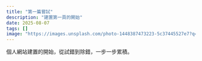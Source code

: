```yaml
---
title: "第一篇嘗試"
description: "建置第一頁的開始"
date: 2025-08-07
tags: []
image: "https://images.unsplash.com/photo-1448387473223-5c37445527e7?q=80&w=1800&auto=format&fit=crop&ixlib=rb-4.1.0&ixid=M3wxMjA3fDB8MHxwaG90by1wYWdlfHx8fGVufDB8fHx8fA%3D%3D"
---
```


個人網站建置的開始，從試錯到除錯，一步一步累積。